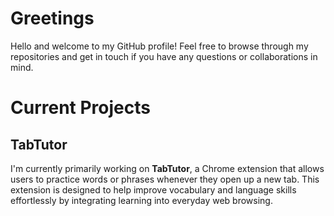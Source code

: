 # Greetings

Hello and welcome to my GitHub profile! Feel free to browse through my repositories and get in touch if you have any questions or collaborations in mind.

# Current Projects

## TabTutor
I'm currently primarily working on **TabTutor**, a Chrome extension that allows users to practice words or phrases whenever they open up a new tab. This extension is designed to help improve vocabulary and language skills effortlessly by integrating learning into everyday web browsing.
